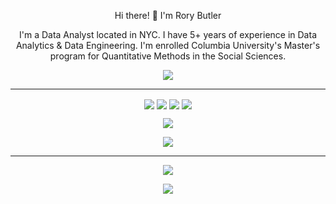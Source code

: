 <p align="center">
Hi there! 👋 I'm Rory Butler
</p>
  
<p align="center">
I'm a Data Analyst located in NYC. I have 5+ years of experience in Data Analytics & Data Engineering. I'm enrolled Columbia University's Master's program for Quantitative Methods in the Social Sciences.
</p>

<p align="center">
  <a href="https://www.linkedin.com/in/rory-butler-410821a0/">
    <img src="https://img.shields.io/badge/LinkedIn-0077B5?style=for-the-badge&logo=linkedin&logoColor=white" align="center">
  </a>
</p>

---------------------------------------------------------

<p align="center">
  <img src="https://img.shields.io/badge/python-3670A0?style=for-the-badge&logo=python&logoColor=ffdd54" align="center">
  <img src="https://img.shields.io/badge/numpy-%23013243.svg?style=for-the-badge&logo=numpy&logoColor=white" align="center">
  <img src="https://img.shields.io/badge/pandas-%23150458.svg?style=for-the-badge&logo=pandas&logoColor=white" align="center">
  <img src="https://img.shields.io/badge/scikit--learn-%23F7931E.svg?style=for-the-badge&logo=scikit-learn&logoColor=white" align="center">
</p>

<p align="center">
  <img src="https://img.shields.io/badge/R-276DC3?style=for-the-badge&logo=r&logoColor=white" align="center">
</p>

<p align="center">
  <img src="https://img.shields.io/badge/SQL%20Server-CC2927?style=for-the-badge&logo=microsoft%20sql%20server&logoColor=white" align="center">
</p>

---------------------------------------------------------

<p align="center">
  <a href="https://github.com/rb2661#">
    <img src="https://github-readme-stats.vercel.app/api?username=rb2661&theme=tokyonight" align="center">
  </a>
</p>

<p align="center">
  <a href="https://github.com/rb2661#">
    <img src="https://github-readme-stats.vercel.app/api/top-langs/?username=rb2661&theme=tokyonight" align="center">
  </a>
</p>
